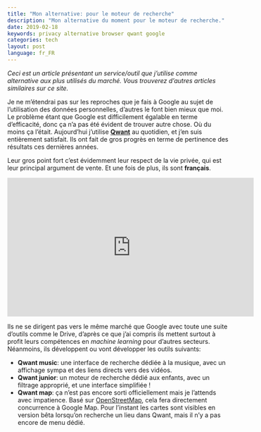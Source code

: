```yaml
---
title: "Mon alternative: pour le moteur de recherche"
description: "Mon alternative du moment pour le moteur de recherche."
date: 2019-02-18
keywords: privacy alternative browser qwant google
categories: tech
layout: post
language: fr_FR
---
```


*Ceci est un article présentant un service/outil que j’utilise comme alternative
aux plus utilisés du marché. Vous trouverez d’autres articles similaires sur ce site.*

Je ne m’étendrai pas sur les reproches que je fais à Google au sujet de l’utilisation des
données personnelles, d’autres le font bien mieux que moi. Le problème étant que Google est
difficilement égalable en terme d’efficacité, donc ça n’a pas été évident de trouver
autre chose. Où du moins ça l’était. Aujourd’hui j’utilise **[Qwant](https://www.qwant.com/)**
au quotidien, et j’en suis entièrement satisfait. Ils ont fait de gros progrès en 
terme de pertinence des résultats ces dernières années. 

Leur gros point fort c’est évidemment leur respect de la vie privée, qui est leur principal
argument de vente. Et une fois de plus, ils sont **français**.

<iframe width="560" height="315" src="https://www.youtube.com/embed/Evahh1PXJIg" frameborder="0" allow="accelerometer; autoplay; encrypted-media; gyroscope; picture-in-picture" allowfullscreen></iframe>

Ils ne se dirigent pas vers le même marché que Google avec toute une suite d’outils comme le Drive, d’après ce que j’ai compris ils mettent surtout à profit leurs compétences en *machine learning* pour d’autres secteurs. Néanmoins, ils développent ou vont développer les outils suivants:
* **Qwant music**: une interface de recherche dédiée à la musique, avec un affichage sympa et des liens directs vers des vidéos.
* **Qwant junior**: un moteur de recherche dédié aux enfants, avec un filtrage approprié, et une interface simplifiée !
* **Qwant map**: ça n’est pas encore sorti officiellement mais je l’attends avec impatience. Basé sur [OpenStreetMap](https://www.openstreetmap.org), cela fera directement concurrence à Google Map. Pour l’instant les cartes sont visibles en version bêta lorsqu’on recherche un lieu dans Qwant, mais il n’y a pas encore de menu dédié.

